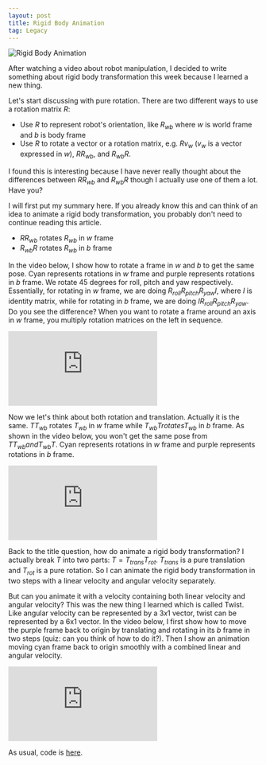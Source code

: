 ```yaml
---
layout: post
title: Rigid Body Animation
tag: Legacy
---
```

![Rigid Body Animation]({{site.baseurl}}/images/2021-01-14-rigid-body-transformation-animation/rigid_body_transformation.gif)

After watching a video about robot manipulation, I decided to write something about rigid body transformation this week
because I learned a new thing.

Let's start discussing with pure rotation. There are two different ways to use a rotation matrix $R$:

* Use $R$ to represent robot's orientation, like $R_{wb}$ where $w$ is world frame and $b$ is body frame
* Use $R$ to rotate a vector or a rotation matrix, e.g. $Rv_{w}$ ($v_{w}$ is a vector expressed in $w$), $RR_{wb}$, and
  $R_{wb}R$.


I found this is interesting because I have never really thought about the differences between $RR_{wb}$ and $R_{wb}R$
though I actually use one of them a lot. Have you?

I will first put my summary here. If you already know this and can think of an idea to animate a rigid body
transformation, you probably don't need to continue reading this article.

* $RR_{wb}$ rotates $R_{wb}$ in $w$ frame
* $R_{wb}R$ rotates $R_{wb}$ in $b$ frame

In the video below, I show how to rotate a frame in $w$ and $b$ to get the same pose. Cyan represents rotations in $w$
frame and purple represents rotations in $b$ frame. We rotate $45$ degrees for roll, pitch and yaw respectively.
Essentially, for rotating in $w$ frame, we are doing $R_{roll}R_{pitch}R_{yaw}I$, where $I$ is identity matrix, while
for rotating in $b$ frame, we are doing $IR_{roll}R_{pitch}R_{yaw}$. Do you see the difference? When you want to rotate
a frame around an axis in $w$ frame, you multiply rotation matrices on the left in sequence.

<div class="ytcontainer">
<iframe class="yt" src="https://www.youtube.com/embed/-6K4vX8zhkI" frameborder="0" allowfullscreen></iframe>
</div>

Now we let's think about both rotation and translation. Actually it is the same. $TT_{wb}$ rotates $T_{wb}$ in $w$ frame
while $T_{wb}T rotates T_{wb}$ in $b$ frame. As shown in the video below, you won't get the same pose from $TT_{wb} and
T_{wb}T$. Cyan represents rotations in $w$ frame and purple represents rotations in $b$ frame.

<div class="ytcontainer">
<iframe class="yt" src="https://www.youtube.com/embed/lpMTixuvteY" frameborder="0" allowfullscreen></iframe>
</div>

Back to the title question, how do animate a rigid body transformation? I actually break $T$ into two parts: $T =
T_{trans}T_{rot}$. $T_{trans}$ is a pure translation and $T_{rot}$ is a pure rotation. So I can animate the rigid body
transformation in two steps with a linear velocity and angular velocity separately.

But can you animate it with a velocity containing both linear velocity and angular velocity? This was the new thing I
learned which is called Twist. Like angular velocity can be represented by a $3x1$ vector, twist can be represented by a
6x1 vector. In the video below, I first show how to move the purple frame back to origin by translating and rotating in
its $b$ frame in two steps (quiz: can you think of how to do it?). Then I show an animation moving cyan frame back to
origin smoothly with a combined linear and angular velocity.

<div class="ytcontainer">
<iframe class="yt" src="https://www.youtube.com/embed/lcZtD6v0hNs" frameborder="0" allowfullscreen></iframe>
</div>

As usual, code is [here](https://github.com/xipengwang/RandomHacks/blob/main/transformation/transformation.ipynb).
